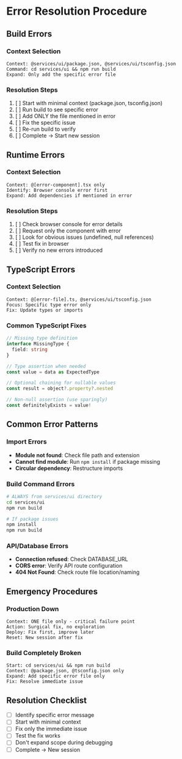 # Error Resolution Procedure

## Build Errors

### Context Selection
```
Context: @services/ui/package.json, @services/ui/tsconfig.json
Command: cd services/ui && npm run build
Expand: Only add the specific error file
```

### Resolution Steps
1. [ ] Start with minimal context (package.json, tsconfig.json)
2. [ ] Run build to see specific error
3. [ ] Add ONLY the file mentioned in error
4. [ ] Fix the specific issue
5. [ ] Re-run build to verify
6. [ ] Complete → Start new session

## Runtime Errors

### Context Selection
```
Context: @[error-component].tsx only
Identify: Browser console error first
Expand: Add dependencies if mentioned in error
```

### Resolution Steps
1. [ ] Check browser console for error details
2. [ ] Request only the component with error
3. [ ] Look for obvious issues (undefined, null references)
4. [ ] Test fix in browser
5. [ ] Verify no new errors introduced

## TypeScript Errors

### Context Selection
```
Context: @[error-file].ts, @services/ui/tsconfig.json
Focus: Specific type error only
Fix: Update types or imports
```

### Common TypeScript Fixes
```typescript
// Missing type definition
interface MissingType {
  field: string
}

// Type assertion when needed
const value = data as ExpectedType

// Optional chaining for nullable values
const result = object?.property?.nested

// Non-null assertion (use sparingly)
const definitelyExists = value!
```

## Common Error Patterns

### Import Errors
- **Module not found**: Check file path and extension
- **Cannot find module**: Run `npm install` if package missing
- **Circular dependency**: Restructure imports

### Build Command Errors
```bash
# ALWAYS from services/ui directory
cd services/ui
npm run build

# If package issues
npm install
npm run build
```

### API/Database Errors
- **Connection refused**: Check DATABASE_URL
- **CORS error**: Verify API route configuration
- **404 Not Found**: Check route file location/naming

## Emergency Procedures

### Production Down
```
Context: ONE file only - critical failure point
Action: Surgical fix, no exploration
Deploy: Fix first, improve later
Reset: New session after fix
```

### Build Completely Broken
```
Start: cd services/ui && npm run build
Context: @package.json, @tsconfig.json only
Expand: Add specific error file only
Fix: Resolve immediate issue
```

## Resolution Checklist
- [ ] Identify specific error message
- [ ] Start with minimal context
- [ ] Fix only the immediate issue
- [ ] Test the fix works
- [ ] Don't expand scope during debugging
- [ ] Complete → New session 